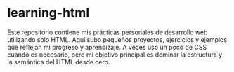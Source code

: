 # learning-html
Este repositorio contiene mis prácticas personales de desarrollo web utilizando solo HTML. Aquí subo pequeños proyectos, ejercicios y ejemplos que reflejan mi progreso y aprendizaje. A veces uso un poco de CSS cuando es necesario, pero mi objetivo principal es dominar la estructura y la semántica del HTML desde cero. 
